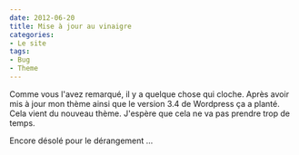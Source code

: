 ```yaml
---
date: 2012-06-20
title: Mise à jour au vinaigre
categories:
- Le site
tags:
- Bug
- Theme
---
```

Comme vous l'avez remarqué, il y a quelque chose qui cloche. Après avoir mis à jour mon thème ainsi que le version 3.4 de Wordpress ça a planté. Cela vient du nouveau thème. J'espère que cela ne va pas prendre trop de temps.

Encore désolé pour le dérangement ...
